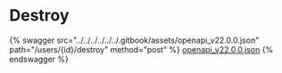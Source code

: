 # Destroy

{% swagger src="../../../../../../.gitbook/assets/openapi_v22.0.0.json" path="/users/{id}/destroy" method="post" %}
[openapi_v22.0.0.json](../../../../../../.gitbook/assets/openapi_v22.0.0.json)
{% endswagger %}
